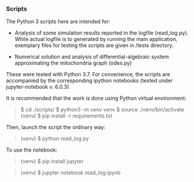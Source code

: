 ### Scripts


The Python 3 scripts here are intended for:

* Analysis of some simulation results reported in the logfile (read_log.py).  
While actual logfile is to generated by running the main application, exemplary files for testing the scripts are given in /tests directory. 

+ Numerical solution and analysis of differential-algebraic system approximating the mitochondria graph (odes.py)

These were tested with Python 3.7. 
For convenience, the scripts are accompanied by the corresponding ipython notebooks (tested under jupyter-notebook v. 6.0.3).

It is recommended that the work is done using Python virtual environment:

> $ cd ./scripts/ 
> $ python3 -m venv venv
> $ source ./venv/bin/activate
>  (venv) $ pip install -r requirements.txt

Then, launch the script the ordinary way:

> (venv) $ python read_log.py

To use the notebook:
 
> (venv) $ pip install jupyter

> (venv) $ jupyter notebook read_log.ipynb
